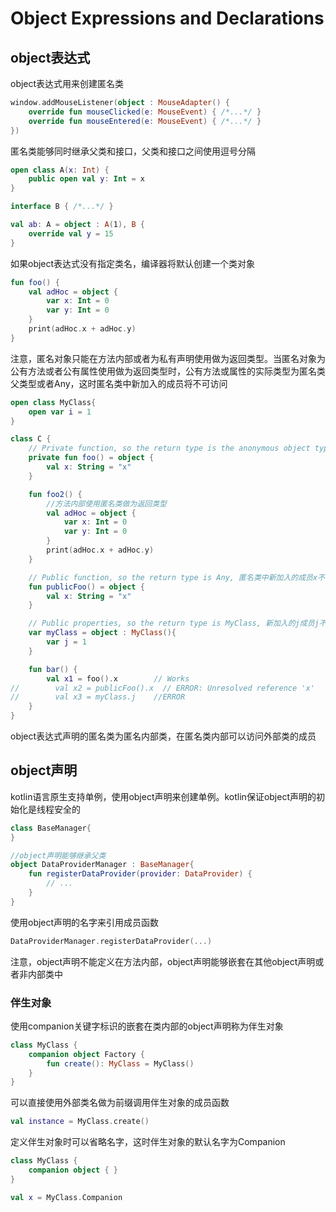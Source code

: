 # Object Expressions and Declarations
## object表达式
object表达式用来创建匿名类

```kotlin
window.addMouseListener(object : MouseAdapter() {
    override fun mouseClicked(e: MouseEvent) { /*...*/ }
    override fun mouseEntered(e: MouseEvent) { /*...*/ }
})
```

匿名类能够同时继承父类和接口，父类和接口之间使用逗号分隔

```kotlin
open class A(x: Int) {
    public open val y: Int = x
}

interface B { /*...*/ }

val ab: A = object : A(1), B {
    override val y = 15
}
```

如果object表达式没有指定类名，编译器将默认创建一个类对象

```kotlin
fun foo() {
    val adHoc = object {
        var x: Int = 0
        var y: Int = 0
    }
    print(adHoc.x + adHoc.y)
}
```

注意，匿名对象只能在方法内部或者为私有声明使用做为返回类型。当匿名对象为公有方法或者公有属性使用做为返回类型时，公有方法或属性的实际类型为匿名类父类型或者Any，这时匿名类中新加入的成员将不可访问

```kotlin
open class MyClass{
    open var i = 1
}

class C {
    // Private function, so the return type is the anonymous object type
    private fun foo() = object {
        val x: String = "x"
    }

    fun foo2() {
        //方法内部使用匿名类做为返回类型
        val adHoc = object {
            var x: Int = 0
            var y: Int = 0
        }
        print(adHoc.x + adHoc.y)
    }

    // Public function, so the return type is Any, 匿名类中新加入的成员x不能被访问
    fun publicFoo() = object {
        val x: String = "x"
    }

    // Public properties, so the return type is MyClass, 新加入的j成员j不能被访问
    var myClass = object : MyClass(){
        var j = 1
    }

    fun bar() {
        val x1 = foo().x        // Works
//        val x2 = publicFoo().x  // ERROR: Unresolved reference 'x'
//        val x3 = myClass.j    //ERROR
    }
}
```

object表达式声明的匿名类为匿名内部类，在匿名类内部可以访问外部类的成员

## object声明
kotlin语言原生支持单例，使用object声明来创建单例。kotlin保证object声明的初始化是线程安全的

```kotlin
class BaseManager{
}

//object声明能够继承父类
object DataProviderManager : BaseManager{
    fun registerDataProvider(provider: DataProvider) {
        // ...
    }
}
```

使用object声明的名字来引用成员函数

```kotlin
DataProviderManager.registerDataProvider(...)
```

注意，object声明不能定义在方法内部，object声明能够嵌套在其他object声明或者非内部类中

### 伴生对象
使用companion关键字标识的嵌套在类内部的object声明称为伴生对象

```kotlin
class MyClass {
    companion object Factory {
        fun create(): MyClass = MyClass()
    }
}
```

可以直接使用外部类名做为前缀调用伴生对象的成员函数

```kotlin
val instance = MyClass.create()
```

定义伴生对象时可以省略名字，这时伴生对象的默认名字为Companion

```kotlin
class MyClass {
    companion object { }
}

val x = MyClass.Companion
```





